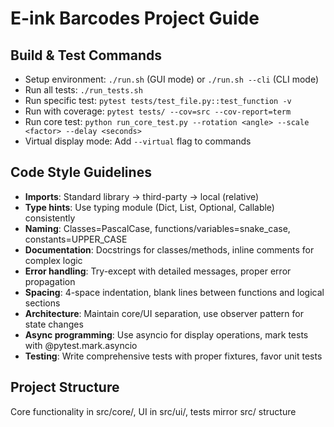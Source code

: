 # E-ink Barcodes Project Guide

## Build & Test Commands
- Setup environment: `./run.sh` (GUI mode) or `./run.sh --cli` (CLI mode)
- Run all tests: `./run_tests.sh`
- Run specific test: `pytest tests/test_file.py::test_function -v`
- Run with coverage: `pytest tests/ --cov=src --cov-report=term`
- Run core test: `python run_core_test.py --rotation <angle> --scale <factor> --delay <seconds>`
- Virtual display mode: Add `--virtual` flag to commands

## Code Style Guidelines
- **Imports**: Standard library → third-party → local (relative)
- **Type hints**: Use typing module (Dict, List, Optional, Callable) consistently
- **Naming**: Classes=PascalCase, functions/variables=snake_case, constants=UPPER_CASE
- **Documentation**: Docstrings for classes/methods, inline comments for complex logic
- **Error handling**: Try-except with detailed messages, proper error propagation
- **Spacing**: 4-space indentation, blank lines between functions and logical sections
- **Architecture**: Maintain core/UI separation, use observer pattern for state changes
- **Async programming**: Use asyncio for display operations, mark tests with @pytest.mark.asyncio
- **Testing**: Write comprehensive tests with proper fixtures, favor unit tests

## Project Structure
Core functionality in src/core/, UI in src/ui/, tests mirror src/ structure